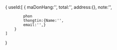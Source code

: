 
{
    useId:[
        {
            maDonHang:'',
            total:'',
            address:{},
            note:'',
            
            phon
            thongtin:{Name:'',
            email:'',}
        }
    ]
}